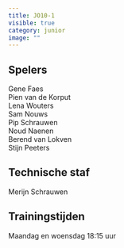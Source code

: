 ```yaml
---
title: JO10-1
visible: true
category: junior
image: ""
---
```

## Spelers

G﻿ene Faes\
P﻿ien van de Korput\
L﻿ena Wouters\
S﻿am Nouws\
P﻿ip Schrauwen\
Noud Naenen\
B﻿erend van Lokven\
S﻿tijn Peeters

## Technische staf

M﻿erijn Schrauwen

## Trainingstijden

Maandag en woensdag 18:15 uur